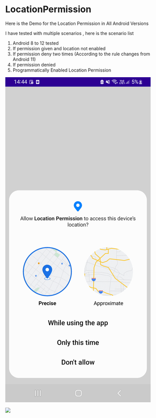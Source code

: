 # LocationPermission

Here is the Demo for the Location Permission in All Android Versions

I have tested with multiple scenarios , here is the scenario list

1. Android 8 to 12 tested
2. If permission given and location not enabled
3. If permission deny two times (According to the rule changes from  Android 11)
4. If permission denied
5. Programmatically Enabled Location Permission


![LocationPermission](art/ss_location1.png)

![](https://github.com/ParthLotia/LocationPermission/tree/master/art/ss_location1.png)

